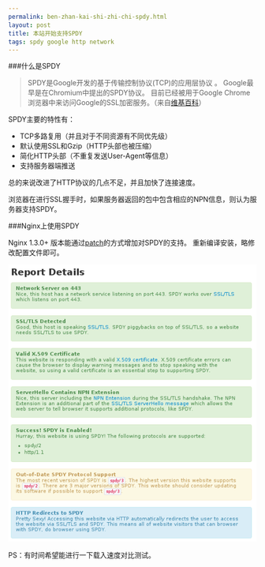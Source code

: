 ```yaml
---
permalink: ben-zhan-kai-shi-zhi-chi-spdy.html
layout: post
title: 本站开始支持SPDY
tags: spdy google http network
---
```


###什么是SPDY

>SPDY是Google开发的基于传输控制协议(TCP)的应用层协议 。
Google最早是在Chromium中提出的SPDY协议。
目前已经被用于Google Chrome浏览器中来访问Google的SSL加密服务。（来自[维基百科](https://zh.wikipedia.org/wiki/SPDY)）

SPDY主要的特性有：

- TCP多路复用（并且对于不同资源有不同优先级）
- 默认使用SSL和Gzip（HTTP头部也被压缩）
- 简化HTTP头部（不重复发送User-Agent等信息）
- 支持服务器端推送

总的来说改进了HTTP协议的几点不足，并且加快了连接速度。

浏览器在进行SSL握手时，如果服务器返回的包中包含相应的NPN信息，则认为服务器支持SPDY。

###Nginx上使用SPDY

Nginx 1.3.0+ 版本能通过[patch](http://nginx.org/patches/spdy/README.txt)的方式增加对SPDY的支持。
重新编译安装，略修改配置文件即可。

![](images/spdy-enable.png)

PS：有时间希望能进行一下载入速度对比测试。

